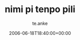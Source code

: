 ---
title: 'nimi pi tenpo pili'
posts: 3
hash: 't517'
author: 'te.anke'
date: 2006-06-18T18:40:00+00:00
sources:
  - http://forums.tokipona.org/viewtopic.php%3Ft=517.html
---